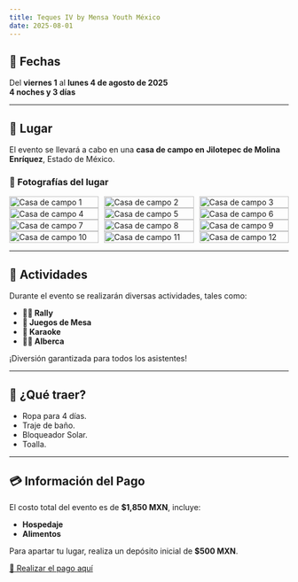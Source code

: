 ```yaml
---
title: Teques IV by Mensa Youth México
date: 2025-08-01
---
```


## 📅 Fechas

Del **viernes 1** al **lunes 4 de agosto de 2025**  
**4 noches y 3 días**

---

## 🏡 Lugar

El evento se llevará a cabo en una **casa de campo en Jilotepec de Molina Enríquez**, Estado de México.

### 📸 Fotografías del lugar

<div style="display: grid; grid-template-columns: repeat(3, 1fr); gap: 10px;">
  <img src="/teques-iv/images/casa-airbnb/arenas-1.jpg" alt="Casa de campo 1" width="100%">
  <img src="/teques-iv/images/casa-airbnb/arenas-2.jpg" alt="Casa de campo 2" width="100%">
  <img src="/teques-iv/images/casa-airbnb/arenas-3.jpg" alt="Casa de campo 3" width="100%">
</div>

<div style="display: grid; grid-template-columns: repeat(3, 1fr); gap: 10px;">
  <img src="/teques-iv/images/casa-airbnb/arenas-4.jpg" alt="Casa de campo 4" width="100%">
  <img src="/teques-iv/images/casa-airbnb/arenas-5.jpg" alt="Casa de campo 5" width="100%">
  <img src="/teques-iv/images/casa-airbnb/arenas-6.jpg" alt="Casa de campo 6" width="100%">
</div>

<div style="display: grid; grid-template-columns: repeat(3, 1fr); gap: 10px;">
  <img src="/teques-iv/images/casa-airbnb/arenas-7.jpg" alt="Casa de campo 7" width="100%">
  <img src="/teques-iv/images/casa-airbnb/arenas-8.jpg" alt="Casa de campo 8" width="100%">
  <img src="/teques-iv/images/casa-airbnb/arenas-9.jpg" alt="Casa de campo 9" width="100%">
</div>

<div style="display: grid; grid-template-columns: repeat(3, 1fr); gap: 10px;">
  <img src="/teques-iv/images/casa-airbnb/arenas-10.jpg" alt="Casa de campo 10" width="100%">
  <img src="/teques-iv/images/casa-airbnb/arenas-11.jpg" alt="Casa de campo 11" width="100%">
  <img src="/teques-iv/images/casa-airbnb/arenas-12.jpg" alt="Casa de campo 12" width="100%">
</div>

---

## 🎉 Actividades

Durante el evento se realizarán diversas actividades, tales como:

- **🏃‍♂️ Rally**
- **🎲 Juegos de Mesa**
- **🎤 Karaoke**
- **🏊‍♀️ Alberca**

¡Diversión garantizada para todos los asistentes!

---

## 🎈 ¿Qué traer? 

- Ropa para 4 días. 
- Traje de baño. 
- Bloqueador Solar.
- Toalla. 

---

## 💳 Información del Pago

El costo total del evento es de **$1,850 MXN**, incluye:

- **Hospedaje**
- **Alimentos**

Para apartar tu lugar, realiza un depósito inicial de **$500 MXN**.

[🔗 Realizar el pago aquí](/teques-iv/reservar/)
